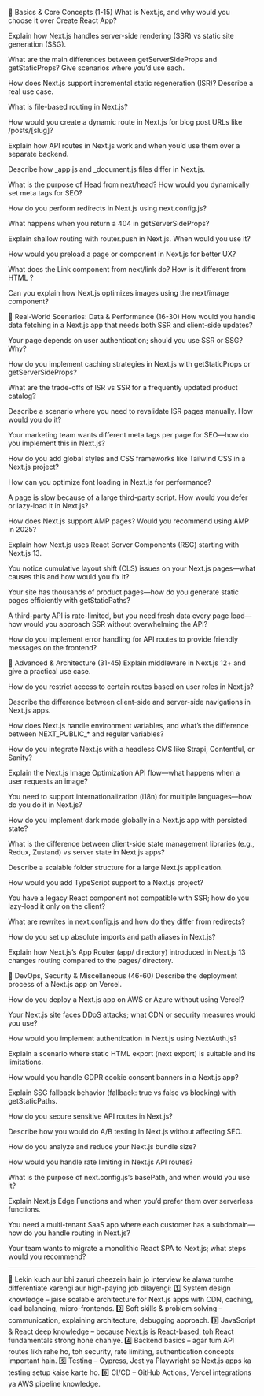 📌 Basics & Core Concepts (1-15)
What is Next.js, and why would you choose it over Create React App?

Explain how Next.js handles server-side rendering (SSR) vs static site generation (SSG).

What are the main differences between getServerSideProps and getStaticProps? Give scenarios where you’d use each.

How does Next.js support incremental static regeneration (ISR)? Describe a real use case.

What is file-based routing in Next.js?

How would you create a dynamic route in Next.js for blog post URLs like /posts/[slug]?

Explain how API routes in Next.js work and when you’d use them over a separate backend.

Describe how _app.js and _document.js files differ in Next.js.

What is the purpose of Head from next/head? How would you dynamically set meta tags for SEO?

How do you perform redirects in Next.js using next.config.js?

What happens when you return a 404 in getServerSideProps?

Explain shallow routing with router.push in Next.js. When would you use it?

How would you preload a page or component in Next.js for better UX?

What does the Link component from next/link do? How is it different from HTML <a>?

Can you explain how Next.js optimizes images using the next/image component?

📌 Real-World Scenarios: Data & Performance (16-30)
How would you handle data fetching in a Next.js app that needs both SSR and client-side updates?

Your page depends on user authentication; should you use SSR or SSG? Why?

How do you implement caching strategies in Next.js with getStaticProps or getServerSideProps?

What are the trade-offs of ISR vs SSR for a frequently updated product catalog?

Describe a scenario where you need to revalidate ISR pages manually. How would you do it?

Your marketing team wants different meta tags per page for SEO—how do you implement this in Next.js?

How do you add global styles and CSS frameworks like Tailwind CSS in a Next.js project?

How can you optimize font loading in Next.js for performance?

A page is slow because of a large third-party script. How would you defer or lazy-load it in Next.js?

How does Next.js support AMP pages? Would you recommend using AMP in 2025?

Explain how Next.js uses React Server Components (RSC) starting with Next.js 13.

You notice cumulative layout shift (CLS) issues on your Next.js pages—what causes this and how would you fix it?

Your site has thousands of product pages—how do you generate static pages efficiently with getStaticPaths?

A third-party API is rate-limited, but you need fresh data every page load—how would you approach SSR without overwhelming the API?

How do you implement error handling for API routes to provide friendly messages on the frontend?

📌 Advanced & Architecture (31-45)
Explain middleware in Next.js 12+ and give a practical use case.

How do you restrict access to certain routes based on user roles in Next.js?

Describe the difference between client-side and server-side navigations in Next.js apps.

How does Next.js handle environment variables, and what’s the difference between NEXT_PUBLIC_* and regular variables?

How do you integrate Next.js with a headless CMS like Strapi, Contentful, or Sanity?

Explain the Next.js Image Optimization API flow—what happens when a user requests an image?

You need to support internationalization (i18n) for multiple languages—how do you do it in Next.js?

How do you implement dark mode globally in a Next.js app with persisted state?

What is the difference between client-side state management libraries (e.g., Redux, Zustand) vs server state in Next.js apps?

Describe a scalable folder structure for a large Next.js application.

How would you add TypeScript support to a Next.js project?

You have a legacy React component not compatible with SSR; how do you lazy-load it only on the client?

What are rewrites in next.config.js and how do they differ from redirects?

How do you set up absolute imports and path aliases in Next.js?

Explain how Next.js’s App Router (app/ directory) introduced in Next.js 13 changes routing compared to the pages/ directory.

📌 DevOps, Security & Miscellaneous (46-60)
Describe the deployment process of a Next.js app on Vercel.

How do you deploy a Next.js app on AWS or Azure without using Vercel?

Your Next.js site faces DDoS attacks; what CDN or security measures would you use?

How would you implement authentication in Next.js using NextAuth.js?

Explain a scenario where static HTML export (next export) is suitable and its limitations.

How would you handle GDPR cookie consent banners in a Next.js app?

Explain SSG fallback behavior (fallback: true vs false vs blocking) with getStaticPaths.

How do you secure sensitive API routes in Next.js?

Describe how you would do A/B testing in Next.js without affecting SEO.

How do you analyze and reduce your Next.js bundle size?

How would you handle rate limiting in Next.js API routes?

What is the purpose of next.config.js’s basePath, and when would you use it?

Explain Next.js Edge Functions and when you’d prefer them over serverless functions.

You need a multi-tenant SaaS app where each customer has a subdomain—how do you handle routing in Next.js?

Your team wants to migrate a monolithic React SPA to Next.js; what steps would you recommend?

------------------------------------------------
🔴 Lekin kuch aur bhi zaruri cheezein hain jo interview ke alawa tumhe differentiate karengi aur high-paying job dilayengi:
1️⃣ System design knowledge – jaise scalable architecture for Next.js apps with CDN, caching, load balancing, micro-frontends.
2️⃣ Soft skills & problem solving – communication, explaining architecture, debugging approach.
3️⃣ JavaScript & React deep knowledge – because Next.js is React-based, toh React fundamentals strong hone chahiye.
4️⃣ Backend basics – agar tum API routes likh rahe ho, toh security, rate limiting, authentication concepts important hain.
5️⃣ Testing – Cypress, Jest ya Playwright se Next.js apps ka testing setup kaise karte ho.
6️⃣ CI/CD – GitHub Actions, Vercel integrations ya AWS pipeline knowledge.